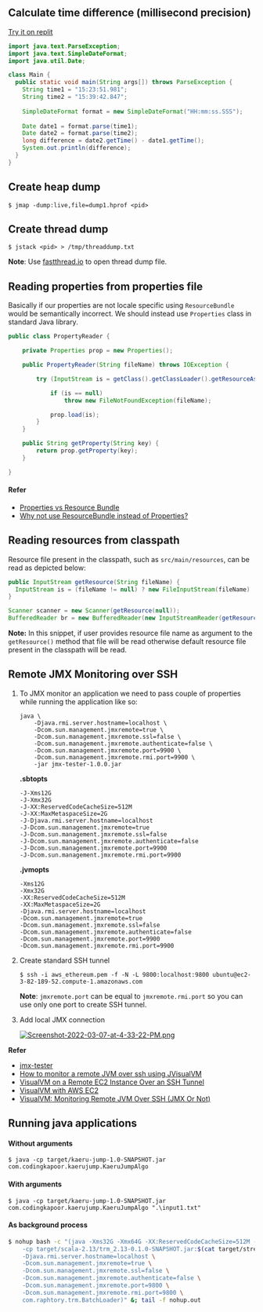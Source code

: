 ## Calculate time difference (millisecond precision)
[Try it on replit](https://replit.com/@iamsmkr/Time-Difference-Millisecond-Precision?v=1)

```java
import java.text.ParseException;
import java.text.SimpleDateFormat;
import java.util.Date;

class Main {  
  public static void main(String args[]) throws ParseException { 
    String time1 = "15:23:51.981";
    String time2 = "15:39:42.847";
    
    SimpleDateFormat format = new SimpleDateFormat("HH:mm:ss.SSS");
    
    Date date1 = format.parse(time1);
    Date date2 = format.parse(time2);
    long difference = date2.getTime() - date1.getTime();
    System.out.println(difference);
  } 
}
```

## Create heap dump
```
$ jmap -dump:live,file=dump1.hprof <pid>
```

## Create thread dump
```
$ jstack <pid> > /tmp/threaddump.txt
```

**Note**: Use [fastthread.io](https://fastthread.io) to open thread dump file.

## Reading properties from properties file

Basically if our properties are not locale specific using `ResourceBundle` would be semantically incorrect. We should instead use `Properties` class in standard Java library.

``` java
public class PropertyReader {

	private Properties prop = new Properties();

	public PropertyReader(String fileName) throws IOException {

		try (InputStream is = getClass().getClassLoader().getResourceAsStream(fileName)) {

			if (is == null)
				throw new FileNotFoundException(fileName);

			prop.load(is);
		} 
	}

	public String getProperty(String key) {
		return prop.getProperty(key);
	}

}
```

#### Refer
- [Properties vs Resource Bundle](http://stackoverflow.com/questions/6978415/properties-vs-resource-bundle)
- [Why not use ResourceBundle instead of Properties?](http://stackoverflow.com/questions/14883000/why-not-use-resourcebundle-instead-of-properties)


## Reading resources from classpath

Resource file present in the classpath, such as `src/main/resources`, can be read as depicted below:

``` java
public InputStream getResource(String fileName) {
  InputStream is = (fileName != null) ? new FileInputStream(fileName) : getClass().getResourceAsStream("/resource.txt");
}

Scanner scanner = new Scanner(getResource(null));
BufferedReader br = new BufferedReader(new InputStreamReader(getResource(null)));
```

**Note:** In this snippet, if user provides resource file name as argument to the `getResource()` method that file will be read otherwise default resource file present in the classpath will be read.

## Remote JMX Monitoring over SSH
1. To JMX monitor an application we need to pass couple of properties while running the application like so:
	```
	java \
	    -Djava.rmi.server.hostname=localhost \
	    -Dcom.sun.management.jmxremote=true \
	    -Dcom.sun.management.jmxremote.ssl=false \
	    -Dcom.sun.management.jmxremote.authenticate=false \
	    -Dcom.sun.management.jmxremote.port=9900 \
	    -Dcom.sun.management.jmxremote.rmi.port=9900 \
	    -jar jmx-tester-1.0.0.jar
	```
	
	**.sbtopts**
	```
	-J-Xms12G
	-J-Xmx32G
	-J-XX:ReservedCodeCacheSize=512M
	-J-XX:MaxMetaspaceSize=2G
	-J-Djava.rmi.server.hostname=localhost
	-J-Dcom.sun.management.jmxremote=true
	-J-Dcom.sun.management.jmxremote.ssl=false
	-J-Dcom.sun.management.jmxremote.authenticate=false
	-J-Dcom.sun.management.jmxremote.port=9900
	-J-Dcom.sun.management.jmxremote.rmi.port=9900
	```
	
	**.jvmopts**
	```
	-Xms12G
	-Xmx32G
	-XX:ReservedCodeCacheSize=512M
	-XX:MaxMetaspaceSize=2G
	-Djava.rmi.server.hostname=localhost
	-Dcom.sun.management.jmxremote=true
	-Dcom.sun.management.jmxremote.ssl=false
	-Dcom.sun.management.jmxremote.authenticate=false
	-Dcom.sun.management.jmxremote.port=9900
	-Dcom.sun.management.jmxremote.rmi.port=9900
	```

2. Create standard SSH tunnel
	```
	$ ssh -i aws_ethereum.pem -f -N -L 9800:localhost:9800 ubuntu@ec2-3-82-189-52.compute-1.amazonaws.com
	```

	**Note**: `jmxremote.port` can be equal to `jmxremote.rmi.port` so you can use only one port to create SSH tunnel.

3. Add local JMX connection

	[![Screenshot-2022-03-07-at-4-33-22-PM.png](https://i.postimg.cc/K8SyPNbJ/Screenshot-2022-03-07-at-4-33-22-PM.png)](https://postimg.cc/fJKFZYJ9)
	

**Refer**
- [jmx-tester](https://github.com/cluther/jmx-tester)
- [How to monitor a remote JVM over ssh using JVisualVM](http://issamben.com/how-to-monitor-remote-jvm-over-ssh/)
- [VisualVM on a Remote EC2 Instance Over an SSH Tunnel](http://msnider.github.io/blog/2014/01/07/visualvm-on-a-remote-ec2-instance-over-an-ssh-tunnel/)
- [VisualVM with AWS EC2](https://www.youtube.com/watch?v=e8gMt0wixls&ab_channel=YaakovDiament)
- [VisualVM: Monitoring Remote JVM Over SSH (JMX Or Not)](https://dzone.com/articles/visualvm-monitoring-remote-jvm)

## Running java applications

#### Without arguments
```
$ java -cp target/kaeru-jump-1.0-SNAPSHOT.jar com.codingkapoor.kaerujump.KaeruJumpAlgo
```

#### With arguments
```
$ java -cp target/kaeru-jump-1.0-SNAPSHOT.jar com.codingkapoor.kaerujump.KaeruJumpAlgo ".\input1.txt"
```

#### As background process
```bash
$ nohup bash -c "(java -Xms32G -Xmx64G -XX:ReservedCodeCacheSize=512M -XX:MaxMetaspaceSize=100M -XX:+UseShenandoahGC -XX:ShenandoahGCHeuristics=compact -verbose:gc \
    -cp target/scala-2.13/trm_2.13-0.1.0-SNAPSHOT.jar:$(cat target/streams/compile/dependencyClasspath/_global/streams/export) \
    -Djava.rmi.server.hostname=localhost \
    -Dcom.sun.management.jmxremote=true \
    -Dcom.sun.management.jmxremote.ssl=false \
    -Dcom.sun.management.jmxremote.authenticate=false \
    -Dcom.sun.management.jmxremote.port=9800 \
    -Dcom.sun.management.jmxremote.rmi.port=9800 \
    com.raphtory.trm.BatchLoader)" &; tail -f nohup.out
```
